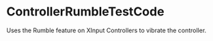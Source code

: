 # ControllerRumbleTestCode
Uses the Rumble feature on XInput Controllers to vibrate the controller.
